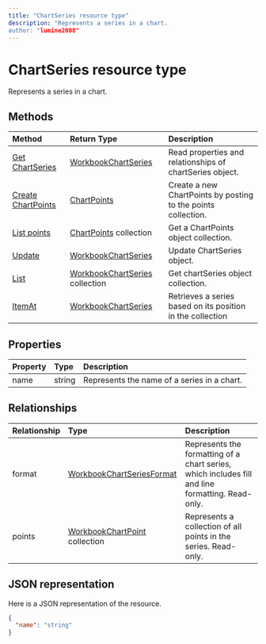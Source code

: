 ```yaml
---
title: "ChartSeries resource type"
description: "Represents a series in a chart.
author: "lumine2008"
---
```


# ChartSeries resource type

Represents a series in a chart.


## Methods

| Method		   | Return Type	|Description|
|:---------------|:--------|:----------|
|[Get ChartSeries](../api/chartseries-get.md) | [WorkbookChartSeries](chartseries.md) |Read properties and relationships of chartSeries object.|
|[Create ChartPoints](../api/chartseries-post-points.md) |[ChartPoints](chartpoint.md)| Create a new ChartPoints by posting to the points collection.|
|[List points](../api/chartseries-list-points.md) |[ChartPoints](chartpoint.md) collection| Get a ChartPoints object collection.|
|[Update](../api/chartseries-update.md) | [WorkbookChartSeries](chartseries.md)	|Update ChartSeries object. |
|[List](../api/chartseries-list.md) | [WorkbookChartSeries](chartseries.md) collection |Get chartSeries object collection. |
|[ItemAt](../api/chartseriescollection-itemat.md)|[WorkbookChartSeries](chartseries.md)|Retrieves a series based on its position in the collection|

## Properties
| Property	   | Type	|Description|
|:---------------|:--------|:----------|
|name|string|Represents the name of a series in a chart.|

## Relationships
| Relationship | Type	|Description|
|:---------------|:--------|:----------|
|format|[WorkbookChartSeriesFormat](chartseriesformat.md)|Represents the formatting of a chart series, which includes fill and line formatting. Read-only.|
|points|[WorkbookChartPoint](chartpoint.md) collection|Represents a collection of all points in the series. Read-only.|

## JSON representation

Here is a JSON representation of the resource.

<!-- {
  "blockType": "resource",
  "baseType": "microsoft.graph.entity",
  "optionalProperties": [

  ],
  "@odata.type": "microsoft.graph.workbookChartSeries"
}-->

```json
{
  "name": "string"
}

```

<!-- uuid: 8fcb5dbc-d5aa-4681-8e31-b001d5168d79
2015-10-25 14:57:30 UTC -->
<!-- {
  "type": "#page.annotation",
  "description": "ChartSeries resource",
  "keywords": "",
  "section": "documentation",
  "tocPath": ""
}-->